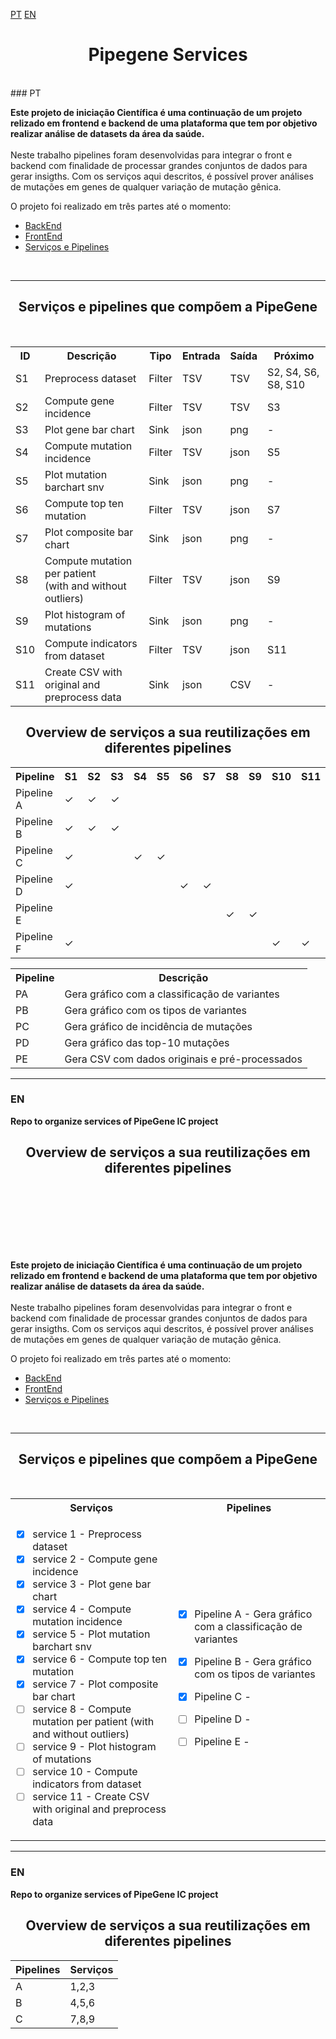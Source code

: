 
[PT](#pt)
[EN](#en)
<h1 align="center"> Pipegene Services</h1><br>
### PT <br>




**Este projeto de iniciação Científica é uma continuação de um projeto relizado em frontend e backend de uma plataforma que tem por objetivo realizar análise de datasets da área da saúde.** <br><br>
Neste trabalho pipelines foram desenvolvidas para integrar o front e backend com finalidade de processar grandes conjuntos de dados para gerar insigths. Com os serviços aqui descritos, é possível prover análises de mutações em genes de qualquer variação de mutação gênica.


O projeto foi realizado em três partes até o momento:
- [BackEnd](https://github.com/viniciuslsilva/ifsp-prj-pipegene)
- [FrontEnd](https://github.com/LucasGTeixeira/pipegene-frontend)
- [Serviços e Pipelines](https://github.com/lucas-ifsp/pipegene-services)
<br>

 ---

<h2 align="center"> Serviços e pipelines que compõem a PipeGene</h2><br>
<table align="center">
  <tr>
    <th>ID</th>
    <th> Descrição </th>
    <th>Tipo</th>
    <th>Entrada</th>
    <th>Saída</th>
    <th>Próximo</th>
  </tr>
  <tr>
    <td> S1 </td>
    <td> Preprocess dataset </td>
    <td> Filter </td>
    <td> TSV </td>
    <td> TSV </td>
    <td> S2, S4, S6, S8, S10 </td>
  </tr>
   <tr>
    <td> S2 </td>
    <td> Compute gene incidence </td>
    <td> Filter </td>
    <td> TSV </td>
    <td> TSV </td>
    <td> S3 </td>
  </tr>
   <tr>
    <td> S3 </td>
    <td> Plot gene bar chart </td>
    <td> Sink </td>
    <td> json </td>
    <td> png </td>
    <td> - </td>
  </tr>
   <tr>
    <td> S4 </td>
    <td> Compute mutation incidence</td>
    <td> Filter </td>
    <td> TSV </td>
    <td> json </td>
    <td> S5 </td>
  </tr>
   <tr>
    <td> S5 </td>
    <td> Plot mutation barchart snv </td>
    <td> Sink </td>
    <td> json </td>
    <td> png </td>
    <td> - </td>
  </tr>  
   <tr>
    <td> S6 </td>
    <td> Compute top ten mutation </td>
    <td> Filter </td>
    <td> TSV </td>
    <td> json </td>
    <td> S7 </td>
  </tr>
   <tr>
    <td> S7 </td>
    <td> Plot composite bar chart </td>
    <td> Sink </td>
    <td> json </td>
    <td> png </td>
    <td> - </td>
  </tr>
    <tr>
    <td> S8 </td>
    <td> Compute mutation per patient <br> (with and without outliers) </td>
    <td> Filter </td>
    <td> TSV </td>
    <td> json </td>
    <td> S9 </td>
  </tr>
    <tr>
    <td> S9 </td>
    <td> Plot histogram of mutations </td>
    <td> Sink </td>
    <td> json </td>
    <td> png </td>
    <td> - </td>
  </tr>
    <tr>
    <td> S10 </td>
    <td> Compute indicators from dataset  </td>
    <td> Filter </td>
    <td> TSV </td>
    <td> json </td>
    <td> S11 </td>
  </tr>
    <tr>
    <td> S11 </td>
    <td> Create CSV with original and preprocess data </td>
    <td> Sink </td>
    <td> json </td>
    <td> CSV </td>
    <td> - </td>
  </tr> 
</table>

<h2 align="center">  Overview de serviços a sua reutilizações em diferentes pipelines </h2>

<table align="center">
 
  <tr>
    <th>Pipeline</th>
    <th> S1 </th>
    <th> S2 </th>
    <th> S3 </th>
    <th> S4 </th>
    <th> S5 </th>
    <th> S6 </th>
    <th> S7 </th>
    <th> S8 </th>
    <th> S9 </th>
    <th> S10 </th>
    <th> S11 </th>
    <th> S12 </th>
   
  </tr>
  <tr>
   <td> Pipeline A </td>
   <td> ✓  </td>
   <td> ✓  </td>
   <td> ✓  </td>
   <td>   </td>
   <td>   </td>
   <td>   </td>
   <td>   </td>
   <td>   </td>
   <td>   </td>
   <td>   </td>
   <td>   </td>
   <td>   </td>
  </tr>
    <tr>
   <td> Pipeline B </td>
   <td> ✓  </td>
   <td> ✓  </td>
   <td> ✓  </td>
   <td>   </td>
   <td>   </td>
   <td>   </td>
   <td>   </td>
   <td>  </td>
   <td>   </td>
   <td>   </td>
   <td>   </td>
   <td>   </td>
  </tr>
    <tr>
   <td> Pipeline C </td>
   <td> ✓  </td>
   <td>   </td>
   <td>   </td>
   <td> ✓  </td>
   <td> ✓  </td>
   <td>   </td>
   <td>   </td>
   <td>   </td>
   <td>   </td>
   <td>   </td>
   <td>   </td>
   <td>   </td>
  </tr>
    <tr>
   <td> Pipeline D </td>
   <td> ✓  </td>
   <td>   </td>
   <td>   </td>
   <td>   </td>
   <td>   </td>
   <td> ✓  </td>
   <td> ✓  </td>
   <td>   </td>
   <td>   </td>
   <td>   </td>
   <td>   </td>
   <td>   </td>
  </tr>
    <tr>
   <td> Pipeline E </td>
   <td>   </td>
   <td>   </td>
   <td>   </td>
   <td>   </td>
   <td>   </td>
   <td>   </td>
   <td>   </td>
   <td> ✓  </td>
   <td> ✓  </td>
   <td>   </td>
   <td>   </td>
   <td>   </td>
  </tr>
    <tr>
   <td> Pipeline F </td>
   <td> ✓  </td>
   <td>   </td>
   <td>   </td>
   <td>   </td>
   <td>   </td>
   <td>   </td>
   <td>   </td>
   <td>   </td>
   <td>   </td>
   <td> ✓  </td>
   <td> ✓  </td>
   <td>   </td>
  </tr>
    <!-- <tr>
   <td> Pipeline G </td>
   <td> ✓  </td>
   <td> ✓  </td>
   <td> ✓  </td>
   <td> ✓  </td>
   <td> ✓  </td>
   <td> ✓  </td>
   <td> ✓  </td>
   <td> ✓  </td>
   <td> ✓  </td>
   <td> ✓  </td>
   <td> ✓  </td>
   <td> ✓  </td>
  </tr> -->
  
</table>


<table align="center">
  <tr>
    <th>Pipeline</th>
    <th> Descrição </th>
  </tr>
  <tr>
  <td> PA </td>
   <td> Gera gráfico com a classificação de variantes </td>
  </tr>
 
  <tr>
  <td> PB </td>
   <td> Gera gráfico com os tipos de variantes  </td>
  </tr>
 
  <tr>
  <td> PC </td>
   <td> Gera gráfico de incidência de mutações </td>
  </tr>
 
  <tr>
  <td> PD </td>
   <td> Gera gráfico das top-10 mutações </td>
  </tr>
 
  <tr>
  <td> PE </td>
   <td> Gera CSV com dados originais e pré-processados </td>
  </tr>

</table>

    

 ---
###  EN


**Repo to organize services of PipeGene IC project** <br>
<h2 align="center">  Overview de serviços a sua reutilizações em diferentes pipelines </h2>





<br><br><br><br><br><br>





















**Este projeto de iniciação Científica é uma continuação de um projeto relizado em frontend e backend de uma plataforma que tem por objetivo realizar análise de datasets da área da saúde.** <br><br>
Neste trabalho pipelines foram desenvolvidas para integrar o front e backend com finalidade de processar grandes conjuntos de dados para gerar insigths. Com os serviços aqui descritos, é possível prover análises de mutações em genes de qualquer variação de mutação gênica.


O projeto foi realizado em três partes até o momento:
- [BackEnd](https://github.com/viniciuslsilva/ifsp-prj-pipegene)
- [FrontEnd](https://github.com/LucasGTeixeira/pipegene-frontend)
- [Serviços e Pipelines](https://github.com/lucas-ifsp/pipegene-services)
<br>

 ---

<h2 align="center"> Serviços e pipelines que compõem a PipeGene</h2><br>
<table align="center">
  <tr>
    <th> Serviços </th>
    <th>Pipelines</th>
  </tr>
  <tr>
  <td>
    
- [x] service 1  - Preprocess dataset
- [x] service 2  - Compute gene incidence
- [x] service 3  - Plot gene bar chart
- [x] service 4  - Compute mutation incidence
- [x] service 5  - Plot mutation barchart snv
- [x] service 6  - Compute top ten mutation
- [x] service 7  - Plot composite bar chart
- [ ] service 8  - Compute mutation per patient (with and without outliers)
- [ ] service 9  - Plot histogram of mutations
- [ ] service 10 - Compute indicators from dataset
- [ ] service 11 - Create CSV with original and preprocess data
    
</td>
  <td>

- [x] Pipeline A - Gera gráfico com a classificação de variantes 
- [x] Pipeline B - Gera gráfico com os tipos de variantes 
- [x] Pipeline C - 
- [ ] Pipeline D -
- [ ] Pipeline E - 
    
  </pre>
  </td>
</tr>
</table>


 ---
###  EN


**Repo to organize services of PipeGene IC project** <br>
<h2 align="center">  Overview de serviços a sua reutilizações em diferentes pipelines </h2>

| Pipelines | Serviços |
|-----------|----------|
| A         |  1,2,3   | 
| B         |  4,5,6   |
| C         |  7,8,9   |


